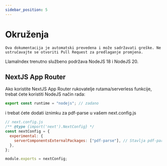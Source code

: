 ```yaml
---
sidebar_position: 5
---
```


# Okruženja

`Ova dokumentacija je automatski prevedena i može sadržavati greške. Ne ustručavajte se otvoriti Pull Request za predlaganje promjena.`

LlamaIndex trenutno službeno podržava NodeJS 18 i NodeJS 20.

## NextJS App Router

Ako koristite NextJS App Router rukovatelje rutama/serverless funkcije, trebat ćete koristiti NodeJS način rada:

```js
export const runtime = "nodejs"; // zadano
```

i trebat ćete dodati iznimku za pdf-parse u vašem next.config.js

```js
// next.config.js
/** @type {import('next').NextConfig} */
const nextConfig = {
  experimental: {
    serverComponentsExternalPackages: ["pdf-parse"], // Stavlja pdf-parse u stvarni NodeJS način rada s NextJS App Routerom
  },
};

module.exports = nextConfig;
```
